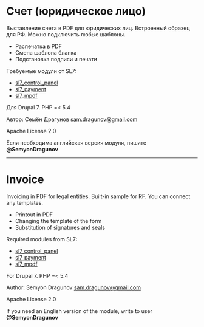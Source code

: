 # Счет (юридическое лицо)

Выставление счета в PDF для юридических лиц. Встроенный образец для РФ. Можно подключить любые шаблоны.

* Распечатка в PDF
* Смена шаблона бланка
* Подстановка подписи и печати

Требуемые модули от SL7:
* [sl7_control_panel](https://github.com/SemyonDragunov/sl7_control_panel)
* [sl7_payment](https://github.com/SemyonDragunov/sl7_payment)
* [sl7_mpdf](https://github.com/SemyonDragunov/sl7_mpdf)

Для Drupal 7. PHP =< 5.4

Автор: Семён Драгунов [sam.dragunov@gmail.com](sam.dragunov@gmail.com)

Apache License 2.0

Если необходима английская версия модуля, пишите **@SemyonDragunov**

***
# Invoice

Invoicing in PDF for legal entities. Built-in sample for RF. You can connect any templates.

* Printout in PDF
* Changing the template of the form
* Substitution of signatures and seals

Required modules from SL7:
* [sl7_control_panel](https://github.com/SemyonDragunov/sl7_control_panel)
* [sl7_payment](https://github.com/SemyonDragunov/sl7_payment)
* [sl7_mpdf](https://github.com/SemyonDragunov/sl7_mpdf)

For Drupal 7. PHP =< 5.4

Author: Semyon Dragunov [sam.dragunov@gmail.com](sam.dragunov@gmail.com)

Apache License 2.0

If you need an English version of the module, write to user **@SemyonDragunov**